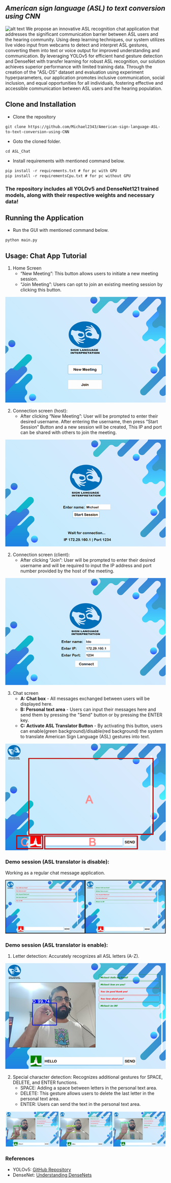 ## _American sign language (ASL) to text conversion using CNN_
![alt text](png/Example.gif)
We propose an innovative ASL recognition chat application that addresses the significant communication barrier between ASL users and the hearing community. Using deep learning techniques, our system utilizes live video input from webcams to detect and interpret ASL gestures, converting them into text or voice output for improved understanding and communication. By leveraging YOLOv5 for efficient hand gesture detection and DenseNet with transfer learning for robust ASL recognition, our solution achieves superior performance with limited training data. Through the creation of the "ASL-DS" dataset and evaluation using experiment hyperparameters, our application promotes inclusive communication, social inclusion, and equal opportunities for all individuals, fostering effective and accessible communication between ASL users and the hearing population.

## Clone and Installation
- Clone the repository
```
git clone https://github.com/Michael2343/American-sign-language-ASL-to-text-conversion-using-CNN
```
- Goto the cloned folder.
```
cd ASL_Chat
```
- Install requirements with mentioned command below.
```
pip install -r requirements.txt # for pc with GPU
pip install -r requirementsCpu.txt # for pc without GPU
```

### The repository includes all YOLOv5 and DenseNet121 trained models, along with their respective weights and necessary data!

## Running the Application

- Run the GUI with mentioned command below.
```
python main.py
```

## Usage: Chat App Tutorial

1. Home Screen
    - “New Meeting”: This button allows users to initiate a new meeting session. 
    - “Join Meeting”: Users can opt to join an existing meeting session by clicking this button.

![alt text](png/1.Home.png)

2. Connection screen (host):
    - After clicking “New Meeting”: User will be prompted to enter their desired username.
    After entering the username, then press “Start Session” Button and a new session will be created, This IP and port can be shared with others to join the meeting.

![alt text](<png/2.New Meeting.png>)

2. Connection screen (client):
    - After clicking “Join”: User will be prompted to enter their desired username and will be required to input the IP address and port number provided by the host of the meeting.
    
![alt text](png/3.Join.png)

3. Chat screen
    - **A: Chat box** - All messages exchanged between users will be displayed here.
    - **B: Personal text area** - Users can input their messages here and send them by pressing the "Send" button or by pressing the ENTER key.
    - **C: Activate ASL Translator Button** - By activating this button, users can enable(green background)/disable(red background) the system to translate American Sign Language (ASL) gestures into text.

![alt text](png/4.Chat.png)

### Demo session (ASL translator is disable):
Working as a regular chat message application.

![alt text](<png/5.Chat messeage.png>)

### Demo session (ASL translator is enable):

1. Letter detection: Accurately recognizes all ASL letters (A-Z).

![alt text](<png/6. Chat & Gestures detection 1.png>)

2. Special character detection: Recognizes additional gestures for SPACE, DELETE, and ENTER functions.
    - SPACE: Adding a space between letters in the personal text area.
    - DELETE: This gesture allows users to delete the last letter in the personal text area.
    - ENTER: Users can send the text in the personal text area.

![alt text](<png/7. Chat & Gestures detection 2.png>)

### References

- YOLOv5: [GitHub Repository](https://github.com/ultralytics/yolov5)
- DenseNet: [Understanding DenseNets](https://amaarora.github.io/posts/2020-08-02-densenets.html)
